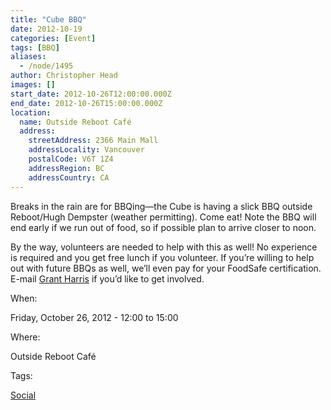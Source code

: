 ```yaml
---
title: "Cube BBQ"
date: 2012-10-19
categories: [Event]
tags: [BBQ]
aliases:
  - /node/1495
author: Christopher Head
images: []
start_date: 2012-10-26T12:00:00.000Z
end_date: 2012-10-26T15:00:00.000Z
location:
  name: Outside Reboot Café
  address:
    streetAddress: 2366 Main Mall
    addressLocality: Vancouver
    postalCode: V6T 1Z4
    addressRegion: BC
    addressCountry: CA
---
```


Breaks in the rain are for BBQing—the Cube is having a slick BBQ outside Reboot/Hugh Dempster (weather permitting). Come eat! Note the BBQ will end early if we run out of food, so if possible plan to arrive closer to noon.

By the way, volunteers are needed to help with this as well! No experience is required and you get free lunch if you volunteer. If you’re willing to help out with
future BBQs as well, we’ll even pay for your FoodSafe certification. E-mail [Grant Harris](/cdn-cgi/l/email-protection#f1878182b185999492849394df9290) if you’d like to get involved.

When: 

Friday, October 26, 2012 - 12:00 to 15:00

Where: 

Outside Reboot Café

Tags: 

[Social](/social)
